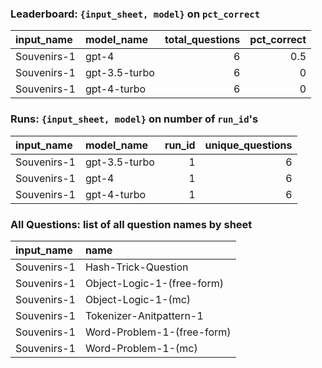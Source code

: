 ### Leaderboard: `{input_sheet, model}` on `pct_correct`

| input_name   | model_name    |   total_questions |   pct_correct |
|:-------------|:--------------|------------------:|--------------:|
| Souvenirs-1  | gpt-4         |                 6 |           0.5 |
| Souvenirs-1  | gpt-3.5-turbo |                 6 |           0   |
| Souvenirs-1  | gpt-4-turbo   |                 6 |           0   |

### Runs: `{input_sheet, model}` on number of `run_id`'s

| input_name   | model_name    |   run_id |   unique_questions |
|:-------------|:--------------|---------:|-------------------:|
| Souvenirs-1  | gpt-3.5-turbo |        1 |                  6 |
| Souvenirs-1  | gpt-4         |        1 |                  6 |
| Souvenirs-1  | gpt-4-turbo   |        1 |                  6 |

### All Questions: list of all question names by sheet

| input_name   | name                       |
|:-------------|:---------------------------|
| Souvenirs-1  | Hash-Trick-Question        |
| Souvenirs-1  | Object-Logic-1-(free-form) |
| Souvenirs-1  | Object-Logic-1-(mc)        |
| Souvenirs-1  | Tokenizer-Anitpattern-1    |
| Souvenirs-1  | Word-Problem-1-(free-form) |
| Souvenirs-1  | Word-Problem-1-(mc)        |


